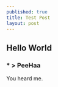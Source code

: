 ```yaml
---
published: true
title: Test Post
layout: post
---
```

## Hello World

### * > PeeHaa 

You heard me.